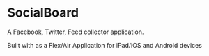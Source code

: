 SocialBoard
===========

A Facebook, Twitter, Feed collector application.

Built with as a Flex/Air Application for iPad/iOS and Android devices